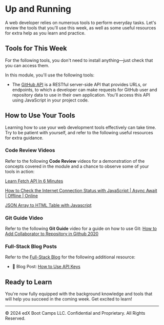 # Up and Running
A web developer relies on numerous tools to perform everyday tasks. Let's review the tools that you'll use this week, as well as some useful resources for extra help as you learn and practice.

## Tools for This Week
For the following tools, you don't need to install anything—just check that you can access them.

In this module, you'll use the following tools:

* The [GitHub API](https://developer.github.com/v3/) is a RESTful server-side API that provides URLs, or endpoints, to which a developer can make requests for GitHub user and repository data to use in their own application. You'll access this API using JavaScript in your project code.

## How to Use Your Tools
Learning how to use your web development tools effectively can take time. Try to be patient with yourself, and refer to the following useful resources for extra guidance.

### Code Review Videos
Refer to the following **Code Review** videos for a demonstration of the concepts covered in the module and a chance to observe some of your tools in action:

[Learn Fetch API In 6 Minutes](https://www.youtube.com/watch?v=cuEtnrL9-H0)

[How to Check the Internet Connection Status with JavaScript | Async Await | Offline | Online](https://www.youtube.com/watch?v=hIaGzJ3txqM)

[JSON Array to HTML Table with Javascript](https://www.youtube.com/watch?v=XmdOZ5NSqb8)

### Git Guide Video
Refer to the following **Git Guide** video for a guide on how to use Git: [How to Add Collaborator to Repository in Github 2020](https://www.youtube.com/watch?v=p49LRx3hYI8)

### Full-Stack Blog Posts
Refer to the [Full-Stack Blog](https://coding-boot-camp.github.io/full-stack/) for the following additional resource:
* 📖 Blog Post: [How to Use API Keys](https://coding-boot-camp.github.io/full-stack/apis/how-to-use-api-keys)

## Ready to Learn
You're now fully equipped with the background knowledge and tools that will help you succeed in the coming week. Get excited to learn!

---
© 2024 edX Boot Camps LLC. Confidential and Proprietary. All Rights Reserved.
